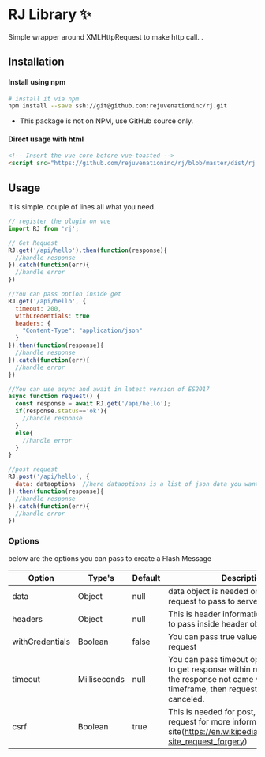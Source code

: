 # RJ Library ✨

Simple wrapper around XMLHttpRequest to make http call.
 .  
## Installation

#### Install using npm
```bash
# install it via npm
npm install --save ssh://git@github.com:rejuvenationinc/rj.git
```
* This package is not on NPM, use GitHub source only.

#### Direct usage with html


```html
<!-- Insert the vue core before vue-toasted -->
<script src="https://github.com/rejuvenationinc/rj/blob/master/dist/rj.js"></script>
```

## Usage

It is simple. couple of lines all what you need.

```javascript
// register the plugin on vue
import RJ from 'rj';

// Get Request
RJ.get('/api/hello').then(function(response){
  //handle response
}).catch(function(err){
  //handle error
})

//You can pass option inside get
RJ.get('/api/hello', {
  timeout: 200,
  withCredentials: true
  headers: {
    "Content-Type": "application/json"
  }
}).then(function(response){
  //handle response
}).catch(function(err){
  //handle error
})

//You can use async and await in latest version of ES2017
async function request() {
  const response = await RJ.get('/api/hello');
  if(response.status=='ok'){
    //handle response
  }
  else{
    //handle error
  }
}

//post request
RJ.post('/api/hello', {
  data: dataoptions  //here dataoptions is a list of json data you want to pass
}).then(function(response){
  //handle response
}).catch(function(err){
  //handle error
})


```
### Options

below are the options you can pass to create a Flash Message

**Option**|**Type's**|**Default**|**Description**
-----|-----|-----|-----
data|Object|null|data object is needed on post and put request to pass to server
headers|Object|null| This is header information which need to pass inside header object
withCredentials|Boolean|false| You can pass true value for cross origin request
timeout|Milliseconds |null| You can pass timeout option, You want to get response within requested time. If the response not came within requested timeframe, then request automatically canceled.
csrf|Boolean |true| This is needed for post, put and delete request for more information visit this site(https://en.wikipedia.org/wiki/Cross-site_request_forgery)

